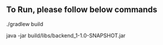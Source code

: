 ## To Run, please follow below commands
./gradlew build

java -jar build/libs/backend_1-1.0-SNAPSHOT.jar